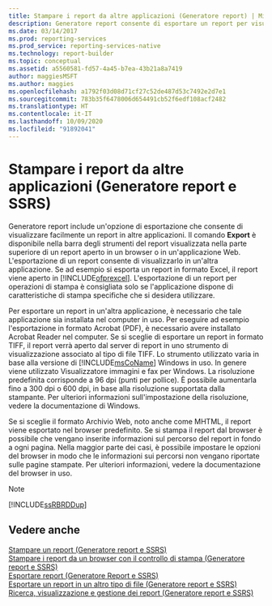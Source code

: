 ```yaml
---
title: Stampare i report da altre applicazioni (Generatore report) | Microsoft Docs
description: Generatore report consente di esportare un report per visualizzarlo in altre applicazioni. Per la stampa, esportare un report se l'applicazione include le funzionalità di stampa che si vuole usare.
ms.date: 03/14/2017
ms.prod: reporting-services
ms.prod_service: reporting-services-native
ms.technology: report-builder
ms.topic: conceptual
ms.assetid: a5560581-fd57-4a45-b7ea-43b21a8a7419
author: maggiesMSFT
ms.author: maggies
ms.openlocfilehash: a1792f03d08d71cf27c52de487d53c7492e2d7e1
ms.sourcegitcommit: 783b35f6478006d654491cb52f6edf108acf2482
ms.translationtype: HT
ms.contentlocale: it-IT
ms.lasthandoff: 10/09/2020
ms.locfileid: "91892041"
---
```

# <a name="print-reports-from-other-applications-report-builder-and-ssrs"></a>Stampare i report da altre applicazioni (Generatore report e SSRS)
  Generatore report include un'opzione di esportazione che consente di visualizzare facilmente un report in altre applicazioni. Il comando **Export** è disponibile nella barra degli strumenti del report visualizzata nella parte superiore di un report aperto in un browser o in un'applicazione Web. L'esportazione di un report consente di visualizzarlo in un'altra applicazione. Se ad esempio si esporta un report in formato Excel, il report viene aperto in [!INCLUDE[ofprexcel](../../includes/ofprexcel-md.md)]. L'esportazione di un report per operazioni di stampa è consigliata solo se l'applicazione dispone di caratteristiche di stampa specifiche che si desidera utilizzare.  
  
 Per esportare un report in un'altra applicazione, è necessario che tale applicazione sia installata nel computer in uso. Per eseguire ad esempio l'esportazione in formato Acrobat (PDF), è necessario avere installato Acrobat Reader nel computer. Se si sceglie di esportare un report in formato TIFF, il report verrà aperto dal server di report in uno strumento di visualizzazione associato al tipo di file TIFF. Lo strumento utilizzato varia in base alla versione di [!INCLUDE[msCoName](../../includes/msconame-md.md)] Windows in uso. In genere viene utilizzato Visualizzatore immagini e fax per Windows. La risoluzione predefinita corrisponde a 96 dpi (punti per pollice). È possibile aumentarla fino a 300 dpi o 600 dpi, in base alla risoluzione supportata dalla stampante. Per ulteriori informazioni sull'impostazione della risoluzione, vedere la documentazione di Windows.  
  
 Se si sceglie il formato Archivio Web, noto anche come MHTML, il report viene esportato nel browser predefinito. Se si stampa il report dal browser è possibile che vengano inserite informazioni sul percorso del report in fondo a ogni pagina. Nella maggior parte dei casi, è possibile impostare le opzioni del browser in modo che le informazioni sui percorsi non vengano riportate sulle pagine stampate. Per ulteriori informazioni, vedere la documentazione del browser in uso.  
  
> [!NOTE]  
>  [!INCLUDE[ssRBRDDup](../../includes/ssrbrddup-md.md)]  
  
## <a name="see-also"></a>Vedere anche  
 [Stampare un report &#40;Generatore report e SSRS&#41;](../../reporting-services/report-builder/print-a-report-report-builder-and-ssrs.md)   
 [Stampare i report da un browser con il controllo di stampa &#40;Generatore report e SSRS&#41;](../../reporting-services/report-builder/print-reports-from-a-browser-with-the-print-control-report-builder-and-ssrs.md)   
 [Esportare report &#40;Generatore Report e SSRS&#41;](../../reporting-services/report-builder/export-reports-report-builder-and-ssrs.md)   
 [Esportare un report in un altro tipo di file &#40;Generatore report e SSRS&#41;](/previous-versions/sql/)   
 [Ricerca, visualizzazione e gestione dei report &#40;Generatore report e SSRS&#41;](../../reporting-services/report-builder/finding-viewing-and-managing-reports-report-builder-and-ssrs.md)  
  
